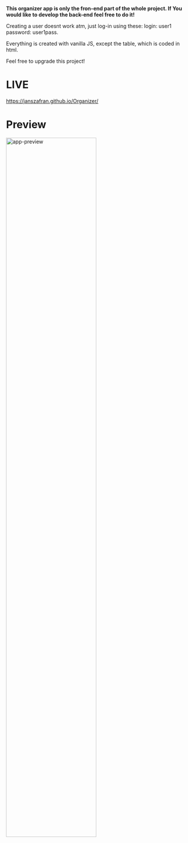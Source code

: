**This organizer app is only the fron-end part of the whole project. If You would like to develop the back-end feel free to do it!**

Creating a user doesnt work atm, just log-in using these: login: user1 password: user1pass.

Everything is created with vanilla JS, except the table, which is coded in html.

Feel free to upgrade this project!

<h1>LIVE</h1>

https://janszafran.github.io/Organizer/

# Preview
<div>
  <img src="https://imgur.com/3jsyBDI" alt="app-preview" width="70%">
</div>
